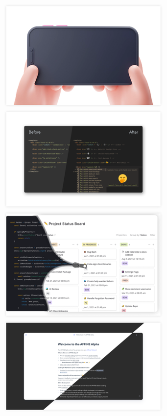
<img src="https://raw.githubusercontent.com/peterroe/static-img/master/20221221013146.png" />

<img src="https://raw.githubusercontent.com/peterroe/static-img/master/202211011752238.png" />

<img src="https://raw.githubusercontent.com/peterroe/static-img/master/202210301659192.png" />

<img src="https://raw.githubusercontent.com/peterroe/static-img/master/202210302218429.png"/>

<style scoped>
img {
  /* margin: 0 auto; */
  margin: 10px !important;
  box-shadow: 0 0 8px #ddd;
}
</style>